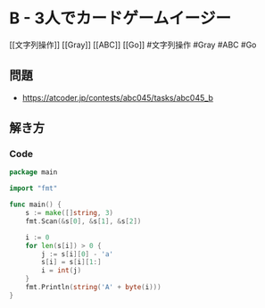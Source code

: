 # B - 3人でカードゲームイージー
[[文字列操作]] [[Gray]] [[ABC]] [[Go]]
#文字列操作 #Gray #ABC #Go 

## 問題
- https://atcoder.jp/contests/abc045/tasks/abc045_b

## 解き方
### Code
```go
package main

import "fmt"

func main() {
	s := make([]string, 3)
	fmt.Scan(&s[0], &s[1], &s[2])

	i := 0
	for len(s[i]) > 0 {
		j := s[i][0] - 'a'
		s[i] = s[i][1:]
		i = int(j)
	}
	fmt.Println(string('A' + byte(i)))
}
```